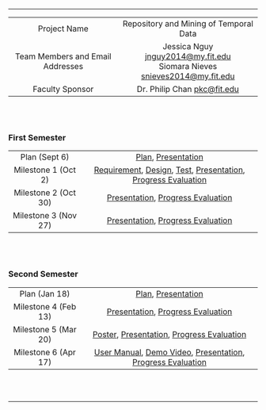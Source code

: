 ***

|  |  |
| :---: | :---: |
| Project Name | Repository and Mining of Temporal Data |
| Team Members and Email Addresses | Jessica Nguy     jnguy2014@my.fit.edu <br/> Siomara Nieves     snieves2014@my.fit.edu |
| Faculty Sponsor | Dr. Philip Chan     pkc@fit.edu |
<br/>
<br/>

### First Semester 

|  |  |
| :---: | :---: |
| Plan (Sept 6) | [Plan](), [Presentation]() |
| Milestone 1 (Oct 2) | [Requirement](), [Design](), [Test](), [Presentation](), [Progress Evaluation]() |
| Milestone 2 (Oct 30) | [Presentation](), [Progress Evaluation]() |
| Milestone 3 (Nov 27) | [Presentation](), [Progress Evaluation]() |
<br/>
<br/>

### Second Semester

|  |  |
| :---: | :---: |
| Plan (Jan 18) | [Plan](), [Presentation]() |
| Milestone 4 (Feb 13) | [Presentation](), [Progress Evaluation]() |
| Milestone 5 (Mar 20) | [Poster](), [Presentation](), [Progress Evaluation]() |
| Milestone 6 (Apr 17) | [User Manual](), [Demo Video](), [Presentation](), [Progress Evaluation]() |
<br/>
<br/>

***
